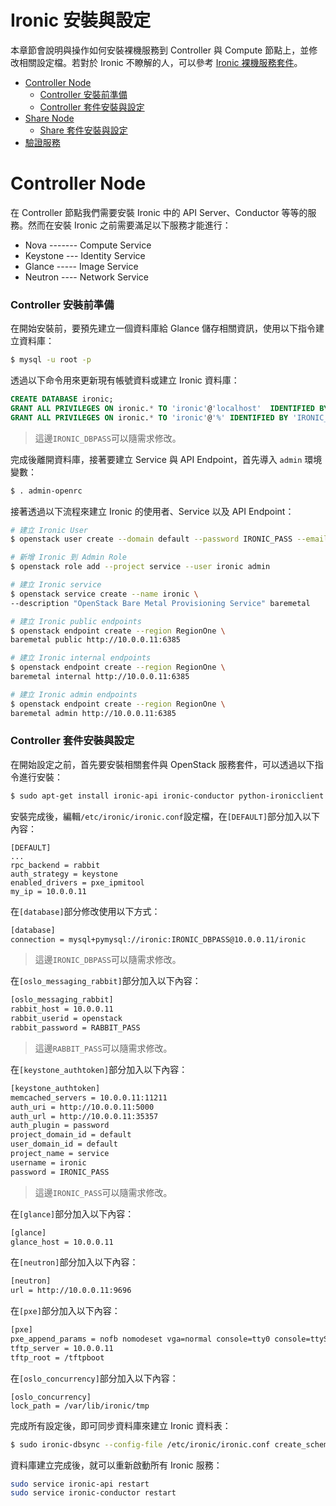# Ironic 安裝與設定
本章節會說明與操作如何安裝裸機服務到 Controller 與 Compute 節點上，並修改相關設定檔。若對於 Ironic 不瞭解的人，可以參考 [Ironic 裸機服務套件](../../../conceptions/ironic/README.md)。

- [Controller Node](#controller-node)
    - [Controller 安裝前準備](#controller-安裝前準備)
    - [Controller 套件安裝與設定](#controller-套件安裝與設定)
- [Share Node](#share-node)
    - [Share 套件安裝與設定](#share-套件安裝與設定)
- [驗證服務](#驗證服務)

# Controller Node
在 Controller 節點我們需要安裝 Ironic 中的 API Server、Conductor 等等的服務。然而在安裝 Ironic 之前需要滿足以下服務才能進行：
* Nova ------- Compute Service
* Keystone --- Identity Service
* Glance ----- Image Service
* Neutron ---- Network Service

### Controller 安裝前準備
在開始安裝前，要預先建立一個資料庫給 Glance 儲存相關資訊，使用以下指令建立資料庫：
```sh
$ mysql -u root -p
```

透過以下命令用來更新現有帳號資料或建立 Ironic 資料庫：
```sql
CREATE DATABASE ironic;
GRANT ALL PRIVILEGES ON ironic.* TO 'ironic'@'localhost'  IDENTIFIED BY 'IRONIC_DBPASS';
GRANT ALL PRIVILEGES ON ironic.* TO 'ironic'@'%' IDENTIFIED BY 'IRONIC_DBPASS';
```
> 這邊```IRONIC_DBPASS```可以隨需求修改。

完成後離開資料庫，接著要建立 Service 與 API Endpoint，首先導入 ```admin``` 環境變數：
```sh
$ . admin-openrc
```

接著透過以下流程來建立 Ironic 的使用者、Service 以及 API Endpoint：
```sh
# 建立 Ironic User
$ openstack user create --domain default --password IRONIC_PASS --email ironic@example.com ironic

# 新增 Ironic 到 Admin Role
$ openstack role add --project service --user ironic admin

# 建立 Ironic service
$ openstack service create --name ironic \
--description "OpenStack Bare Metal Provisioning Service" baremetal

# 建立 Ironic public endpoints
$ openstack endpoint create --region RegionOne \
baremetal public http://10.0.0.11:6385

# 建立 Ironic internal endpoints
$ openstack endpoint create --region RegionOne \
baremetal internal http://10.0.0.11:6385

# 建立 Ironic admin endpoints
$ openstack endpoint create --region RegionOne \
baremetal admin http://10.0.0.11:6385
```

### Controller 套件安裝與設定
在開始設定之前，首先要安裝相關套件與 OpenStack 服務套件，可以透過以下指令進行安裝：
```sh
$ sudo apt-get install ironic-api ironic-conductor python-ironicclient
```

安裝完成後，編輯```/etc/ironic/ironic.conf```設定檔，在```[DEFAULT]```部分加入以下內容：
```
[DEFAULT]
...
rpc_backend = rabbit
auth_strategy = keystone
enabled_drivers = pxe_ipmitool
my_ip = 10.0.0.11
```

在```[database]```部分修改使用以下方式：
```sh
[database]
connection = mysql+pymysql://ironic:IRONIC_DBPASS@10.0.0.11/ironic
```
> 這邊```IRONIC_DBPASS```可以隨需求修改。

在```[oslo_messaging_rabbit]```部分加入以下內容：
```sh
[oslo_messaging_rabbit]
rabbit_host = 10.0.0.11
rabbit_userid = openstack
rabbit_password = RABBIT_PASS
```
> 這邊```RABBIT_PASS```可以隨需求修改。

在```[keystone_authtoken]```部分加入以下內容：
```sh
[keystone_authtoken]
memcached_servers = 10.0.0.11:11211
auth_uri = http://10.0.0.11:5000
auth_url = http://10.0.0.11:35357
auth_plugin = password
project_domain_id = default
user_domain_id = default
project_name = service
username = ironic
password = IRONIC_PASS
```
> 這邊```IRONIC_PASS```可以隨需求修改。

在```[glance]```部分加入以下內容：
```sh
[glance]
glance_host = 10.0.0.11
```

在```[neutron]```部分加入以下內容：
```sh
[neutron]
url = http://10.0.0.11:9696
```

在```[pxe]```部分加入以下內容：
```sh
[pxe]
pxe_append_params = nofb nomodeset vga=normal console=tty0 console=ttyS0,115200n8
tftp_server = 10.0.0.11
tftp_root = /tftpboot
```

在```[oslo_concurrency]```部分加入以下內容：
```
[oslo_concurrency]
lock_path = /var/lib/ironic/tmp
```

完成所有設定後，即可同步資料庫來建立 Ironic 資料表：
```sh
$ sudo ironic-dbsync --config-file /etc/ironic/ironic.conf create_schema
```

資料庫建立完成後，就可以重新啟動所有 Ironic 服務：
```sh
sudo service ironic-api restart
sudo service ironic-conductor restart
```
